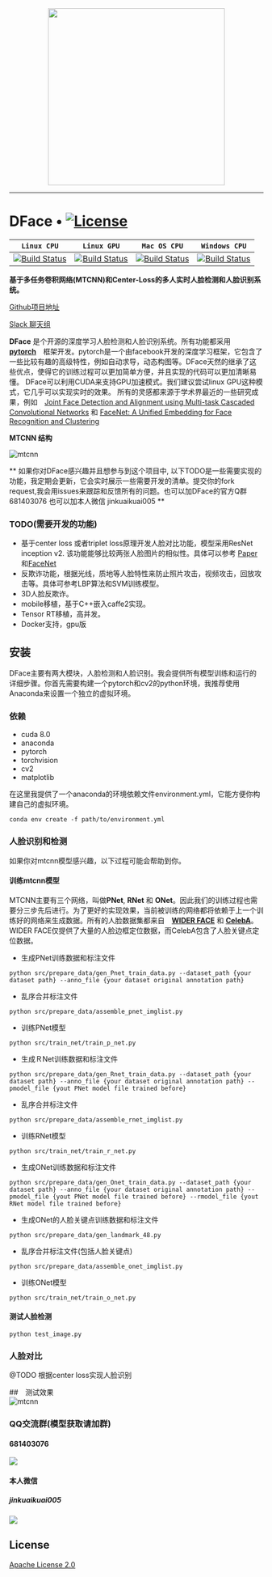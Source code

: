 <div align=center>
<img src="http://affluent.oss-cn-hangzhou.aliyuncs.com/html/images/dface_logo.png" width="350">
</div>

-----------------
# DFace • [![License](http://pic.dface.io/apache2.svg)](https://opensource.org/licenses/Apache-2.0)


| **`Linux CPU`** | **`Linux GPU`** | **`Mac OS CPU`** | **`Windows CPU`** |
|-----------------|---------------------|------------------|-------------------|
| [![Build Status](http://pic.dface.io/pass.svg)](http://pic.dface.io/pass.svg) | [![Build Status](http://pic.dface.io/pass.svg)](http://pic.dface.io/pass.svg) | [![Build Status](http://pic.dface.io/pass.svg)](http://pic.dface.io/pass.svg) | [![Build Status](http://pic.dface.io/pass.svg)](http://pic.dface.io/pass.svg) |


**基于多任务卷积网络(MTCNN)和Center-Loss的多人实时人脸检测和人脸识别系统。**


[Github项目地址](https://github.com/kuaikuaikim/DFace)  

[Slack 聊天组](https://dfaceio.slack.com/)  



**DFace** 是个开源的深度学习人脸检测和人脸识别系统。所有功能都采用　**[pytorch](https://github.com/pytorch/pytorch)**　框架开发。pytorch是一个由facebook开发的深度学习框架，它包含了一些比较有趣的高级特性，例如自动求导，动态构图等。DFace天然的继承了这些优点，使得它的训练过程可以更加简单方便，并且实现的代码可以更加清晰易懂。
DFace可以利用CUDA来支持GPU加速模式。我们建议尝试linux GPU这种模式，它几乎可以实现实时的效果。
所有的灵感都来源于学术界最近的一些研究成果，例如　[Joint Face Detection and Alignment using Multi-task Cascaded Convolutional Networks](https://arxiv.org/abs/1604.02878) 和 [FaceNet: A Unified Embedding for Face Recognition and Clustering](https://arxiv.org/abs/1503.03832)


**MTCNN 结构**　　

![mtcnn](http://affluent.oss-cn-hangzhou.aliyuncs.com/html/images/mtcnn_st.png)


** 如果你对DFace感兴趣并且想参与到这个项目中, 以下TODO是一些需要实现的功能，我定期会更新，它会实时展示一些需要开发的清单。提交你的fork request,我会用issues来跟踪和反馈所有的问题。也可以加DFace的官方Q群 681403076 也可以加本人微信 jinkuaikuai005 **

###  TODO(需要开发的功能)
- 基于center loss 或者triplet loss原理开发人脸对比功能，模型采用ResNet inception v2. 该功能能够比较两张人脸图片的相似性。具体可以参考 [Paper](https://arxiv.org/abs/1503.03832)和[FaceNet](https://github.com/davidsandberg/facenet)
- 反欺诈功能，根据光线，质地等人脸特性来防止照片攻击，视频攻击，回放攻击等。具体可参考LBP算法和SVM训练模型。
- 3D人脸反欺诈。
- mobile移植，基于C++嵌入caffe2实现。
- Tensor RT移植，高并发。
- Docker支持，gpu版

## 安装
DFace主要有两大模块，人脸检测和人脸识别。我会提供所有模型训练和运行的详细步骤。你首先需要构建一个pytorch和cv2的python环境，我推荐使用Anaconda来设置一个独立的虚拟环境。


### 依赖
* cuda 8.0
* anaconda
* pytorch
* torchvision
* cv2
* matplotlib

在这里我提供了一个anaconda的环境依赖文件environment.yml，它能方便你构建自己的虚拟环境。

```shell
conda env create -f path/to/environment.yml
```

### 人脸识别和检测

如果你对mtcnn模型感兴趣，以下过程可能会帮助到你。

#### 训练mtcnn模型

MTCNN主要有三个网络，叫做**PNet**, **RNet** 和 **ONet**。因此我们的训练过程也需要分三步先后进行。为了更好的实现效果，当前被训练的网络都将依赖于上一个训练好的网络来生成数据。所有的人脸数据集都来自　**[WIDER FACE](http://mmlab.ie.cuhk.edu.hk/projects/WIDERFace/)** 和 **[CelebA](http://mmlab.ie.cuhk.edu.hk/projects/CelebA.html)**。WIDER FACE仅提供了大量的人脸边框定位数据，而CelebA包含了人脸关键点定位数据。


* 生成PNet训练数据和标注文件

```shell
python src/prepare_data/gen_Pnet_train_data.py --dataset_path {your dataset path} --anno_file {your dataset original annotation path}
```
* 乱序合并标注文件

```shell
python src/prepare_data/assemble_pnet_imglist.py
```

* 训练PNet模型


```shell
python src/train_net/train_p_net.py
```
* 生成ＲNet训练数据和标注文件

```shell
python src/prepare_data/gen_Rnet_train_data.py --dataset_path {your dataset path} --anno_file {your dataset original annotation path} --pmodel_file {yout PNet model file trained before}
```
* 乱序合并标注文件

```shell
python src/prepare_data/assemble_rnet_imglist.py
```

* 训练RNet模型

```shell
python src/train_net/train_r_net.py
```

* 生成ONet训练数据和标注文件

```shell
python src/prepare_data/gen_Onet_train_data.py --dataset_path {your dataset path} --anno_file {your dataset original annotation path} --pmodel_file {yout PNet model file trained before} --rmodel_file {yout RNet model file trained before}
```

* 生成ONet的人脸关键点训练数据和标注文件

```shell
python src/prepare_data/gen_landmark_48.py
```

* 乱序合并标注文件(包括人脸关键点)

```shell
python src/prepare_data/assemble_onet_imglist.py
```

* 训练ONet模型

```shell
python src/train_net/train_o_net.py
```

#### 测试人脸检测
```shell
python test_image.py
```    

### 人脸对比  

@TODO 根据center loss实现人脸识别

##　测试效果  
![mtcnn](http://affluent.oss-cn-hangzhou.aliyuncs.com/html/images/dface_demoall.PNG)  


### QQ交流群(模型获取请加群)  

#### 681403076 
 
![](http://affluent.oss-cn-hangzhou.aliyuncs.com/html/images/dfaceqqsm.png)

#### 本人微信  

##### jinkuaikuai005  

![](http://affluent.oss-cn-hangzhou.aliyuncs.com/html/images/perqr.jpg)  



## License

[Apache License 2.0](LICENSE)

